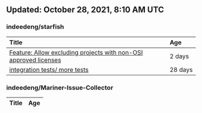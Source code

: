 ## Updated: October 28, 2021, 8:10 AM UTC


### indeedeng/starfish
|**Title**|**Age**|
|:----|:----|
|[Feature: Allow excluding projects with non-OSI approved licenses](https://github.com/indeedeng/starfish/issues/126)|2&nbsp;days|
|[integration tests/ more tests](https://github.com/indeedeng/starfish/issues/117)|28&nbsp;days|


### indeedeng/Mariner-Issue-Collector
|**Title**|**Age**|
|:----|:----|